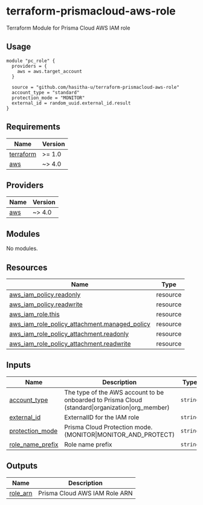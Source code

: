 # terraform-prismacloud-aws-role
Terraform Module for Prisma Cloud AWS IAM role

## Usage

```hcl
module "pc_role" {
  providers = {
    aws = aws.target_account
  }

  source = "github.com/hasitha-u/terraform-prismacloud-aws-role"
  account_type = "standard"
  protection_mode = "MONITOR"
  external_id = random_uuid.external_id.result
}
```

<!-- BEGINNING OF PRE-COMMIT-TERRAFORM DOCS HOOK -->
## Requirements

| Name | Version |
|------|---------|
| <a name="requirement_terraform"></a> [terraform](#requirement\_terraform) | >= 1.0 |
| <a name="requirement_aws"></a> [aws](#requirement\_aws) | ~> 4.0 |

## Providers

| Name | Version |
|------|---------|
| <a name="provider_aws"></a> [aws](#provider\_aws) | ~> 4.0 |

## Modules

No modules.

## Resources

| Name | Type |
|------|------|
| [aws_iam_policy.readonly](https://registry.terraform.io/providers/hashicorp/aws/latest/docs/resources/iam_policy) | resource |
| [aws_iam_policy.readwrite](https://registry.terraform.io/providers/hashicorp/aws/latest/docs/resources/iam_policy) | resource |
| [aws_iam_role.this](https://registry.terraform.io/providers/hashicorp/aws/latest/docs/resources/iam_role) | resource |
| [aws_iam_role_policy_attachment.managed_policy](https://registry.terraform.io/providers/hashicorp/aws/latest/docs/resources/iam_role_policy_attachment) | resource |
| [aws_iam_role_policy_attachment.readonly](https://registry.terraform.io/providers/hashicorp/aws/latest/docs/resources/iam_role_policy_attachment) | resource |
| [aws_iam_role_policy_attachment.readwrite](https://registry.terraform.io/providers/hashicorp/aws/latest/docs/resources/iam_role_policy_attachment) | resource |

## Inputs

| Name | Description | Type | Default | Required |
|------|-------------|------|---------|:--------:|
| <a name="input_account_type"></a> [account\_type](#input\_account\_type) | The type of the AWS account to be onboarded to Prisma Cloud (standard\|organization\|org\_member) | `string` | `"standard"` | no |
| <a name="input_external_id"></a> [external\_id](#input\_external\_id) | ExternalID for the IAM role | `string` | n/a | yes |
| <a name="input_protection_mode"></a> [protection\_mode](#input\_protection\_mode) | Prisma Cloud Protection mode. (MONITOR\|MONITOR\_AND\_PROTECT) | `string` | `"MONITOR"` | no |
| <a name="input_role_name_prefix"></a> [role\_name\_prefix](#input\_role\_name\_prefix) | Role name prefix | `string` | `""` | no |

## Outputs

| Name | Description |
|------|-------------|
| <a name="output_role_arn"></a> [role\_arn](#output\_role\_arn) | Prisma Cloud AWS IAM Role ARN |
<!-- END OF PRE-COMMIT-TERRAFORM DOCS HOOK -->
